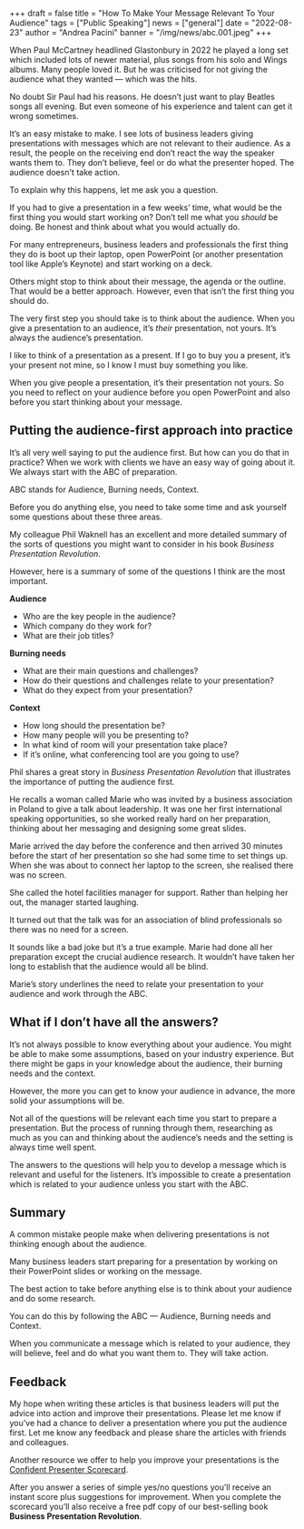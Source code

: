 +++
draft = false
title = "How To Make Your Message Relevant To Your Audience"
tags = ["Public Speaking"]
news = ["general"]
date = "2022-08-23"
author = "Andrea Pacini"
banner = "/img/news/abc.001.jpeg"
+++
<!--StartFragment-->

When Paul McCartney headlined Glastonbury in 2022 he played a long set which included lots of newer material, plus songs from his solo and Wings albums. Many people loved it. But he was criticised for not giving the audience what they wanted — which was the hits.

No doubt Sir Paul had his reasons. He doesn’t just want to play Beatles songs all evening. But even someone of his experience and talent can get it wrong sometimes. 

It’s an easy mistake to make. I see lots of business leaders giving presentations with messages which are not relevant to their audience. As a result, the people on the receiving end don’t react the way the speaker wants them to. They don’t believe, feel or do what the presenter hoped. The audience doesn't take action. 

To explain why this happens, let me ask you a question. 

If you had to give a presentation in a few weeks’ time, what would be the first thing you would start working on? Don’t tell me what you *should* be doing. Be honest and think about what you would actually do.

For many entrepreneurs, business leaders and professionals the first thing they do is boot up their laptop, open PowerPoint (or another presentation tool like Apple’s Keynote) and start working on a deck.

Others might stop to think about their message, the agenda or the outline. That would be a better approach. However, even that isn’t the first thing you should do.

The very first step you should take is to think about the audience. When you give a presentation to an audience, it’s *their* presentation, not yours. It’s always the audience’s presentation.

I like to think of a presentation as a present. If I go to buy you a present, it’s your present not mine, so I know I must buy something you like. 

When you give people a presentation, it’s their presentation not yours. So you need to reflect on your audience before you open PowerPoint and also before you start thinking about your message. 

## Putting the audience-first approach into practice

It’s all very well saying to put the audience first. But how can you do that in practice? When we work with clients we have an easy way of going about it. We always start with the ABC of preparation. 

ABC stands for Audience, Burning needs, Context. 

Before you do anything else, you need to take some time and ask yourself some questions about these three areas.

My colleague Phil Waknell has an excellent and more detailed summary of the sorts of questions you might want to consider in his book *Business Presentation Revolution*. 

However, here is a summary of some of the questions I think are the most important.

**Audience**

* Who are the key people in the audience? 
* Which company do they work for? 
* What are their job titles? 

**Burning needs**

* What are their main questions and challenges?
* How do their questions and challenges relate to your presentation?
* What do they expect from your presentation?

**Context**

* How long should the presentation be?
* How many people will you be presenting to? 
* In what kind of room will your presentation take place? 
* If it’s online, what conferencing tool are you going to use?

Phil shares a great story in *Business Presentation Revolution* that illustrates the importance of putting the audience first.

He recalls a woman called Marie who was invited by a business association in Poland to give a talk about leadership. It was one her first international speaking opportunities, so she worked really hard on her preparation, thinking about her messaging and designing some great slides.

Marie arrived the day before the conference and then arrived 30 minutes before the start of her presentation so she had some time to set things up. When she was about to connect her laptop to the screen, she realised there was no screen. 

She called the hotel facilities manager for support. Rather than helping her out, the manager started laughing.

It turned out that the talk was for an association of blind professionals so there was no need for a screen.

It sounds like a bad joke but it’s a true example. Marie had done all her preparation except the crucial audience research. It wouldn’t have taken her long to establish that the audience would all be blind.

Marie’s story underlines the need to relate your presentation to your audience and work through the ABC.

## What if I don’t have all the answers?

It’s not always possible to know everything about your audience. You might be able to make some assumptions, based on your industry experience. But there might be gaps in your knowledge about the audience, their burning needs and the context. 

However, the more you can get to know your audience in advance, the more solid your assumptions will be. 

Not all of the questions will be relevant each time you start to prepare a presentation. But the process of running through them, researching as much as you can and thinking about the audience’s needs and the setting is always time well spent. 

The answers to the questions will help you to develop a message which is relevant and useful for the listeners. It’s impossible to create a presentation which is related to your audience unless you start with the ABC. 

## Summary

A common mistake people make when delivering presentations is not thinking enough about the audience.

Many business leaders start preparing for a presentation by working on their PowerPoint slides or working on the message.

The best action to take before anything else is to think about your audience and do some research.

You can do this by following the ABC — Audience, Burning needs and Context.

When you communicate a message which is related to your audience, they will believe, feel and do what you want them to. They will take action. 

## Feedback 

My hope when writing these articles is that business leaders will put the advice into action and improve their presentations. Please let me know if you’ve had a chance to deliver a presentation where you put the audience first. Let me know any feedback and please share the articles with friends and colleagues.

Another resource we offer to help you improve your presentations is the [Confident Presenter Scorecard](https://presentationscorecard.scoreapp.com/).

After you answer a series of simple yes/no questions you’ll receive an instant score plus suggestions for improvement. When you complete the scorecard you’ll also receive a free pdf copy of our best-selling book **Business Presentation Revolution**.

<!--EndFragment-->